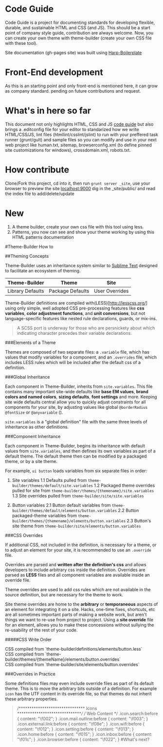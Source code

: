 # Code Guide
Code Guide is a project for documenting standards for developing flexible, durable, and sustainable HTML and CSS (and JS). This should be a start point of company style guide, contribution are always welcome.
Now, you can create your own theme with theme-builder (create your own CSS file with these tool).

Site documentation (gh-pages site) was built using [Harp-Boilerplate](https://github.com/mshanken/harp-boilerplate)

# Front-End development
As this is an starting point and only front-end is mentioned here, it can grow as company standard. pending on future contributions and request.

# What's in here so far
This document not only highlights HTML, CSS and JS [code guide](https://github.com/mshanken/code-guide) but also brings a .editconfig file for your editor to standarized how we write HTML/CSS/JS, lint files (htmllint/csslint/jslint) to run with your preffered task runner (grunt/gult) and sample files so you can modify and use in your next web project like human.txt, sitemap, browserconfig.xml (to define pinned site customizations for windows), crossdomain.xml, robots.txt.

# How contribute
Clone/Fork this project, cd into it, then run `grunt server _site`, use your browser to preview the site [localhost:9000](http://localhost:9000) dig in the _site/public/ and read the index file to add/delete/update

# New
1. A theme builder, create your own css file with this tool using less.
2. Patterns, you now can see and show your theme working by using this HTML patterns documentation

#Theme-Builder How to

##Theming Concepts

Theme-Builder uses an inheritance system similar to <a href="https://www.sublimetext.com/docs/2/settings.html" target="_blank">Sublime Text</a> designed to facilitate an ecosystem of theming.

| Theme-Builder | Theme | Site |
|---|---|---|
| Library Defaults | Package Defaults | User Overrides |

Theme-Builder definitions are compiled with(LESS)[http://lesscss.org/] using only simple, well adopted CSS pre-processing features like **css variables**, **color adjustment functions**, and **unit conversions**, but not language-specific features like nested rule declarations, guards, or mix-ins.


> A SCSS port is underway for those who are persnickety about which indicating character precedes their variable declarations.

###Elements of a Theme

Themes are composed of two separate files: a `.variable` file, which has values that modify variables for a component, and an `.overrides` file, which includes LESS rules which will be included after the default css of a definition.


###Global Inheritance

Each component in Theme-Builder, inherits from `site.variables`. This file contains many important site-wide defaults like **base EM values**, **brand colors and named colors**, **sizing defaults**, **font settings** and more. Keeping site wide defaults central allow you to quickly adjust constraints for all components for your site, by adjusting values like global `@borderRadius` `@fontSize` or `@anyvariable` ().

`site.variables` is a "global definition" file with the same three levels of inheritance as other definitions.

###Component Inheritance

Each component in Theme-Builder, begins its inheritance with default values from `site.variables`, and then defines its own variables as part of a default theme. The default theme then can be modified by a packaged theme, or by a site theme.

For example, `ui button` loads variables from six separate files in order:


1. Site variables
  1.1 Defaults pulled from `theme-builder/themes/default/site.variables`
  1.2 Packaged theme overrides pulled for site from `theme-builder/themes/{themename}/site.variables`
  1.3 Site overrides pulled from `theme-builder/site/site.variables`

2. Button variables
  2.1 Button default variables from `theme-builder/themes/default/elements/button.variables`
  2.2 Button packaged-theme variables from `theme-builder/themes/{themename}/elements/button.variables`
  2.3 Button's site theme from `theme-builder/site/elements/button.variables`


###CSS Overrides

If additional CSS, not included in the definition, is necessary for a theme, or to adjust an element for your site, it is recommended to use an `.override` file.

Overrides are parsed and **written after the definition's css** and allows developers to include arbitrary css inside the definition. Overrides are parsed as **LESS** files and all component variables are available inside an override file.

Theme overrides are used to add css rules which are not available in the source definition, but are necessary for the theme to work.

Site theme overrides are home to the **arbitrary** or **temporaneous** aspects of an element for integrating it on a site. Hacks, one-time fixes, shortcuts, etc are all sometimes important parts of making a website work, but aren't things we want to re-use from project to project. Using a **site override** file for an element, allows you to make these concessions without sullying the re-usability of the rest of your code.

#####CSS Write Order
<div class="ui large bulleted list">
  <div class="item">
    CSS compiled from `theme-builder/definitions/elements/button.less`
  </div>
  <div class="item">
    CSS compiled from `theme-builder/themes/{themeName}/elements/button.overrides`
  </div>
  <div class="item">
    CSS compiled from `theme-builder/site/elements/button.overrides`
  </div>
</div>

###Overrides in Practice

Some definitions files may even include override files as part of its default theme. This is to move the arbitrary bits outside of a definition. For example `icon` has the UTF content in its override file, so that themes do not inherit these arbitrary properties.

>/*******************************
            Icons
*******************************/
 /* Web Content */
.icon.search:before { content: "\f002"; }
.icon.mail.outline:before { content: "\f003"; }
.icon.external.link:before { content: "\f08e"; }
.icon.wifi:before { content: "\f012"; }
.icon.setting:before { content: "\f013"; }
.icon.home:before { content: "\f015"; }
.icon.inbox:before { content: "\f01c"; }
.icon.browser:before { content: "\f022"; }
#What's next?
